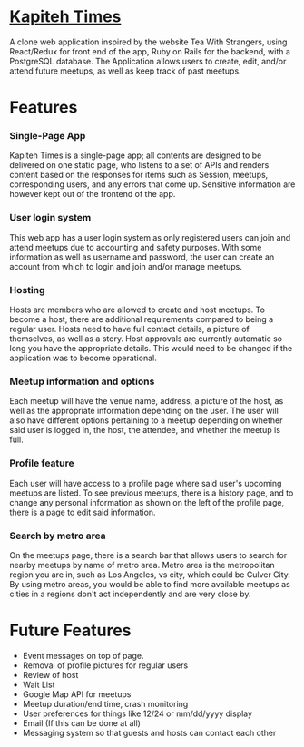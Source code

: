 # [Kapiteh Times](https://kapiteh-times.herokuapp.com/#/)

A clone web application inspired by the website Tea With Strangers, using React/Redux for front end of the app, Ruby on Rails for the backend, with a PostgreSQL database. The Application allows users to create, edit, and/or attend future meetups, as well as keep track of past meetups.

# Features

### Single-Page App
 
Kapiteh Times is a single-page app; all contents are designed to be delivered on one static page, who listens to a set of APIs and renders content based on the responses for items such as Session, meetups, corresponding users, and any errors that come up. Sensitive information are however kept out of the frontend of the app.

### 

### User login system

This web app has a user login system as only registered users can join and attend meetups due to accounting and safety purposes. With some information as well as username and password, the user can create an account from which to login and join and/or manage meetups.

### Hosting

Hosts are members who are allowed to create and host meetups. To become a host, there are additional requirements compared to being a regular user. Hosts need to have full contact details, a picture of themselves, as well as a story. Host approvals are currently automatic so long you have the appropriate details. This would need to be changed if the application was to become operational.

### Meetup information and options

Each meetup will have the venue name, address, a picture of the host, as well as the appropriate information depending on the user. The user will also have different options pertaining to a meetup depending on whether said user is logged in, the host, the attendee, and whether the meetup is full.

### Profile feature

Each user will have access to a profile page where said user's upcoming meetups are listed. To see previous meetups, there is a history page, and to change any personal information as shown on the left of the profile page, there is a page to edit said information.

### Search by metro area

On the meetups page, there is a search bar that allows users to search for nearby meetups by name of metro area. Metro area is the metropolitan region you are in, such as Los Angeles, vs city, which could be Culver City. By using metro areas, you would be able to find more available meetups as cities in a regions don't act independently and are very close by.

# Future Features

- Event messages on top of page.
- Removal of profile pictures for regular users
- Review of host
- Wait List
- Google Map API for meetups
- Meetup duration/end time, crash monitoring
- User preferences for things like 12/24 or mm/dd/yyyy display
- Email (If this can be done at all)
- Messaging system so that guests and hosts can contact each other